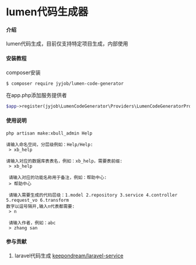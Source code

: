 # lumen代码生成器

#### 介绍
lumen代码生成，目前仅支持特定项目生成，内部使用

#### 安装教程

composer安装
``` bash
$ composer require jyjob/lumen-code-generator
```

在app.php添加服务提供者
```php
$app->register(jyjob\LumenCodeGenerator\Providers\LumenCodeGeneratorProvider::class);
```

#### 使用说明

```shell script
php artisan make:xbull_admin Help

请输入命名空间，分层级例如：Help/Help:
 > xb_help

请输入对应的数据库表表名，例如：xb_help，需要表前缀:
 > xb_help

 请输入对应的功能名称用于备注，例如：帮助中心:
 > 帮助中心

 请输入需要生成的代码层级：1.model 2.repository 3.service 4.controller 5.request_vo 6.transform
数字以逗号隔开,输入n代表都需要:
 > n

 请输入作者，例如：abc
 > zhang san

```

#### 参与贡献

1.  laravel代码生成 [keepondream/laravel-service](https://github.com/keepondream/laravel-service)
